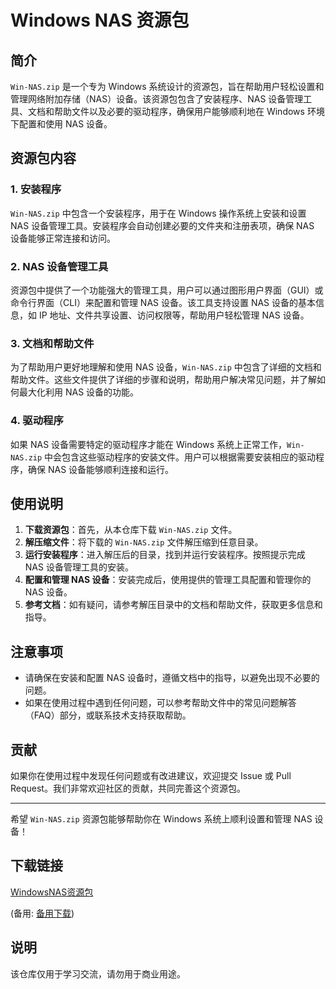 # Windows NAS 资源包

## 简介

`Win-NAS.zip` 是一个专为 Windows 系统设计的资源包，旨在帮助用户轻松设置和管理网络附加存储（NAS）设备。该资源包包含了安装程序、NAS 设备管理工具、文档和帮助文件以及必要的驱动程序，确保用户能够顺利地在 Windows 环境下配置和使用 NAS 设备。

## 资源包内容

### 1. 安装程序

`Win-NAS.zip` 中包含一个安装程序，用于在 Windows 操作系统上安装和设置 NAS 设备管理工具。安装程序会自动创建必要的文件夹和注册表项，确保 NAS 设备能够正常连接和访问。

### 2. NAS 设备管理工具

资源包中提供了一个功能强大的管理工具，用户可以通过图形用户界面（GUI）或命令行界面（CLI）来配置和管理 NAS 设备。该工具支持设置 NAS 设备的基本信息，如 IP 地址、文件共享设置、访问权限等，帮助用户轻松管理 NAS 设备。

### 3. 文档和帮助文件

为了帮助用户更好地理解和使用 NAS 设备，`Win-NAS.zip` 中包含了详细的文档和帮助文件。这些文件提供了详细的步骤和说明，帮助用户解决常见问题，并了解如何最大化利用 NAS 设备的功能。

### 4. 驱动程序

如果 NAS 设备需要特定的驱动程序才能在 Windows 系统上正常工作，`Win-NAS.zip` 中会包含这些驱动程序的安装文件。用户可以根据需要安装相应的驱动程序，确保 NAS 设备能够顺利连接和运行。

## 使用说明

1. **下载资源包**：首先，从本仓库下载 `Win-NAS.zip` 文件。
2. **解压缩文件**：将下载的 `Win-NAS.zip` 文件解压缩到任意目录。
3. **运行安装程序**：进入解压后的目录，找到并运行安装程序。按照提示完成 NAS 设备管理工具的安装。
4. **配置和管理 NAS 设备**：安装完成后，使用提供的管理工具配置和管理你的 NAS 设备。
5. **参考文档**：如有疑问，请参考解压目录中的文档和帮助文件，获取更多信息和指导。

## 注意事项

- 请确保在安装和配置 NAS 设备时，遵循文档中的指导，以避免出现不必要的问题。
- 如果在使用过程中遇到任何问题，可以参考帮助文件中的常见问题解答（FAQ）部分，或联系技术支持获取帮助。

## 贡献

如果你在使用过程中发现任何问题或有改进建议，欢迎提交 Issue 或 Pull Request。我们非常欢迎社区的贡献，共同完善这个资源包。

---

希望 `Win-NAS.zip` 资源包能够帮助你在 Windows 系统上顺利设置和管理 NAS 设备！

## 下载链接
[WindowsNAS资源包](https://pan.quark.cn/s/6b7e92172e33) 

(备用: [备用下载](https://pan.baidu.com/s/1TxVt9kTCptAF02YA2RO9uA?pwd=1234))

## 说明

该仓库仅用于学习交流，请勿用于商业用途。
